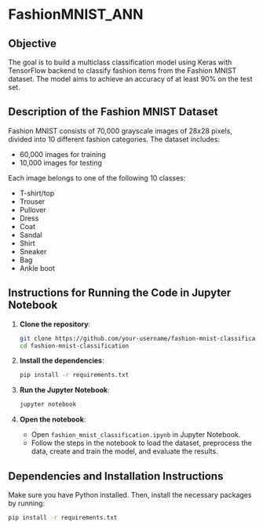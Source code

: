 # FashionMNIST_ANN

## Objective
The goal is to build a multiclass classification model using Keras with TensorFlow backend to classify fashion items from the Fashion MNIST dataset. The model aims to achieve an accuracy of at least 90% on the test set.

## Description of the Fashion MNIST Dataset
Fashion MNIST consists of 70,000 grayscale images of 28x28 pixels, divided into 10 different fashion categories. The dataset includes:
- 60,000 images for training
- 10,000 images for testing

Each image belongs to one of the following 10 classes:
- T-shirt/top
- Trouser
- Pullover
- Dress
- Coat
- Sandal
- Shirt
- Sneaker
- Bag
- Ankle boot

## Instructions for Running the Code in Jupyter Notebook
1. **Clone the repository**:
    ```sh
    git clone https://github.com/your-username/fashion-mnist-classification.git
    cd fashion-mnist-classification
    ```

2. **Install the dependencies**:
    ```sh
    pip install -r requirements.txt
    ```

3. **Run the Jupyter Notebook**:
    ```sh
    jupyter notebook
    ```

4. **Open the notebook**:
    - Open `fashion_mnist_classification.ipynb` in Jupyter Notebook.
    - Follow the steps in the notebook to load the dataset, preprocess the data, create and train the model, and evaluate the results.

## Dependencies and Installation Instructions
Make sure you have Python installed. Then, install the necessary packages by running:
```sh
pip install -r requirements.txt
